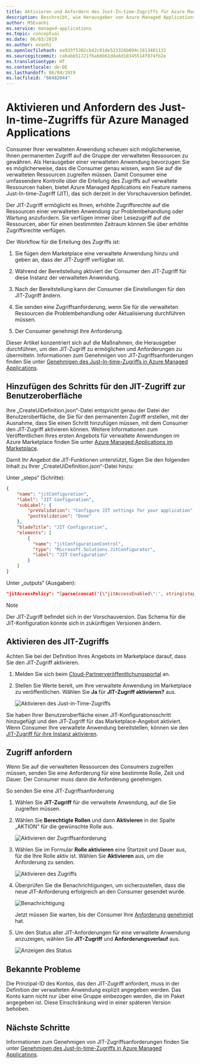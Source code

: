 ```yaml
---
title: Aktivieren und Anfordern des Just-In-time-Zugriffs für Azure Managed Applications
description: Beschreibt, wie Herausgeber von Azure Managed Applications den Just-In-time-Zugriff auf eine verwaltete Anwendung anfordern.
author: MSEvanhi
ms.service: managed-applications
ms.topic: conceptual
ms.date: 06/03/2019
ms.author: evanhi
ms.openlocfilehash: ea933f5382cb42c01de523326b094c1813401132
ms.sourcegitcommit: cababb51721f6ab6b61dda6d18345514f074fb2e
ms.translationtype: HT
ms.contentlocale: de-DE
ms.lasthandoff: 06/04/2019
ms.locfileid: "66482044"
---
```

# <a name="enable-and-request-just-in-time-access-for-azure-managed-applications"></a>Aktivieren und Anfordern des Just-In-time-Zugriffs für Azure Managed Applications

Consumer Ihrer verwalteten Anwendung scheuen sich möglicherweise, Ihnen permanenten Zugriff auf die Gruppe der verwalteten Ressourcen zu gewähren. Als Herausgeber einer verwalteten Anwendung bevorzugen Sie es möglicherweise, dass die Consumer genau wissen, wann Sie auf die verwalteten Ressourcen zugreifen müssen. Damit Consumer eine umfassendere Kontrolle über die Erteilung des Zugriffs auf verwaltete Ressourcen haben, bietet Azure Managed Applications ein Feature namens Just-In-time-Zugriff (JIT), das sich derzeit in der Vorschauversion befindet.

Der JIT-Zugriff ermöglicht es Ihnen, erhöhte Zugriffsrechte auf die Ressourcen einer verwalteten Anwendung zur Problembehandlung oder Wartung anzufordern. Sie verfügen immer über Lesezugriff auf die Ressourcen, aber für einen bestimmten Zeitraum können Sie über erhöhte Zugriffsrechte verfügen.

Der Workflow für die Erteilung des Zugriffs ist:

1. Sie fügen dem Marketplace eine verwaltete Anwendung hinzu und geben an, dass der JIT-Zugriff verfügbar ist.

1. Während der Bereitstellung aktiviert der Consumer den JIT-Zugriff für diese Instanz der verwalteten Anwendung.

1. Nach der Bereitstellung kann der Consumer die Einstellungen für den JIT-Zugriff ändern.

1. Sie senden eine Zugriffsanforderung, wenn Sie für die verwalteten Ressourcen die Problembehandlung oder Aktualisierung durchführen müssen.

1. Der Consumer genehmigt Ihre Anforderung.

Dieser Artikel konzentriert sich auf die Maßnahmen, die Herausgeber durchführen, um den JIT-Zugriff zu ermöglichen und Anforderungen zu übermitteln. Informationen zum Genehmigen von JIT-Zugriffsanforderungen finden Sie unter [Genehmigen des Just-In-time-Zugriffs in Azure Managed Applications](approve-just-in-time-access.md).

## <a name="add-jit-access-step-to-ui"></a>Hinzufügen des Schritts für den JIT-Zugriff zur Benutzeroberfläche

Ihre „CreateUiDefinition.json“-Datei entspricht genau der Datei der Benutzeroberfläche, die Sie für den permanenten Zugriff erstellen, mit der Ausnahme, dass Sie einen Schritt hinzufügen müssen, mit dem Consumer den JIT-Zugriff aktivieren können. Weitere Informationen zum Veröffentlichen Ihres ersten Angebots für verwaltete Anwendungen im Azure Marketplace finden Sie unter [Azure Managed Applications im Marketplace](publish-marketplace-app.md).

Damit Ihr Angebot die JIT-Funktionen unterstützt, fügen Sie den folgenden Inhalt zu Ihrer „CreateUiDefinition.json“-Datei hinzu:

Unter „steps“ (Schritte):

```json
{
    "name": "jitConfiguration",
    "label": "JIT Configuration",
    "subLabel": {
        "preValidation": "Configure JIT settings for your application",
        "postValidation": "Done"
    },
    "bladeTitle": "JIT Configuration",
    "elements": [
        {
          "name": "jitConfigurationControl",
          "type": "Microsoft.Solutions.JitConfigurator",
          "label": "JIT Configuration"
        }
    ]
}
```
 
Unter „outputs“ (Ausgaben):

```json
"jitAccessPolicy": "[parse(concat('{\"jitAccessEnabled\":', string(steps('jitConfiguration').jitConfigurationControl.jitEnabled), ',\"jitApprovalMode\":\"', steps('jitConfiguration').jitConfigurationControl.jitApprovalMode, '\",\"maximumJitAccessDuration\":\"', steps('jitConfiguration').jitConfigurationControl.maxAccessDuration, '\",\"jitApprovers\":', string(steps('jitConfiguration').jitConfigurationControl.approvers), '}'))]"
```

> [!NOTE]
> Der JIT-Zugriff befindet sich in der Vorschauversion. Das Schema für die JIT-Konfiguration könnte sich in zukünftigen Versionen ändern.

## <a name="enable-jit-access"></a>Aktivieren des JIT-Zugriffs

Achten Sie bei der Definition Ihres Angebots im Marketplace darauf, dass Sie den JIT-Zugriff aktivieren.

1. Melden Sie sich beim [Cloud-Partnerveröffentlichungsportal](https://cloudpartner.azure.com) an.

1. Stellen Sie Werte bereit, um Ihre verwaltete Anwendung im Marketplace zu veröffentlichen. Wählen Sie **Ja** für **JIT-Zugriff aktivieren?** aus.

   ![Aktivieren des Just-in-Time-Zugriffs](./media/request-just-in-time-access/marketplace-enable.png)

Sie haben Ihrer Benutzeroberfläche einen JIT-Konfigurationsschritt hinzugefügt und den JIT-Zugriff für das Marketplace-Angebot aktiviert. Wenn Consumer Ihre verwaltete Anwendung bereitstellen, können sie den [JIT-Zugriff für ihre Instanz aktivieren](approve-just-in-time-access.md#enable-during-deployment).

## <a name="request-access"></a>Zugriff anfordern

Wenn Sie auf die verwalteten Ressourcen des Consumers zugreifen müssen, senden Sie eine Anforderung für eine bestimmte Rolle, Zeit und Dauer. Der Consumer muss dann die Anforderung genehmigen.

So senden Sie eine JIT-Zugriffsanforderung

1. Wählen Sie **JIT-Zugriff** für die verwaltete Anwendung, auf die Sie zugreifen müssen.

1. Wählen Sie **Berechtigte Rollen** und dann **Aktivieren** in der Spalte „AKTION“ für die gewünschte Rolle aus.

   ![Aktivieren der Zugriffsanforderung](./media/request-just-in-time-access/send-request.png)

1. Wählen Sie im Formular **Rolle aktivieren** eine Startzeit und Dauer aus, für die Ihre Rolle aktiv ist. Wählen Sie **Aktivieren** aus, um die Anforderung zu senden.

   ![Aktivieren des Zugriffs](./media/request-just-in-time-access/activate-access.png) 

1. Überprüfen Sie die Benachrichtigungen, um sicherzustellen, dass die neue JIT-Anforderung erfolgreich an den Consumer gesendet wurde.

   ![Benachrichtigung](./media/request-just-in-time-access/in-progress.png)

   Jetzt müssen Sie warten, bis der Consumer Ihre [Anforderung genehmigt](approve-just-in-time-access.md#approve-requests) hat.

1. Um den Status aller JIT-Anforderungen für eine verwaltete Anwendung anzuzeigen, wählen Sie **JIT-Zugriff** und **Anforderungsverlauf** aus.

   ![Anzeigen des Status](./media/request-just-in-time-access/view-status.png)

## <a name="known-issues"></a>Bekannte Probleme

Die Prinzipal-ID des Kontos, das den JIT-Zugriff anfordert, muss in der Definition der verwalteten Anwendung explizit angegeben werden. Das Konto kann nicht nur über eine Gruppe einbezogen werden, die im Paket angegeben ist. Diese Einschränkung wird in einer späteren Version behoben.

## <a name="next-steps"></a>Nächste Schritte

Informationen zum Genehmigen von JIT-Zugriffsanforderungen finden Sie unter [Genehmigen des Just-In-time-Zugriffs in Azure Managed Applications](approve-just-in-time-access.md).
